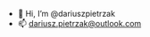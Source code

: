 - 👋 Hi, I’m @dariuszpietrzak
- 📫 dariusz.pietrzak@outlook.com

<!---
dariuszpietrzak/dariuszpietrzak is a ✨ special ✨ repository because its `README.md` (this file) appears on your GitHub profile.
You can click the Preview link to take a look at your changes.
--->
